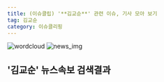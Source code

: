 ```yaml
---
title: (이슈클립) '**김교순**' 관련 이슈, 기사 모아 보기
tag: 김교순
category: 이슈클리핑
---
```

![wordcloud](https://s3.ap-northeast-2.amazonaws.com/lyrics101-wordcloud/2018-10-03-1538577058.png)
![news_img](https://user-images.githubusercontent.com/42597476/44507050-1206f400-a6e4-11e8-8d98-7ffbfebb353f.png)
## **'**김교순**'** 뉴스속보 검색결과

